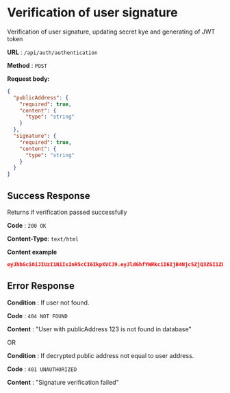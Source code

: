# Verification of user signature

Verification of user signature, updating secret kye and generating of JWT token

**URL** : `/api/auth/authentication`

**Method** : `POST`

**Request body:**

```json
{
  "publicAddress": {
    "required": true,
    "content": {
      "type": "string"
    }
  },
  "signature": {
    "required": true,
    "content": {
      "type": "string"
    }
  }
}
```

## Success Response

Returns if verification passed successfully

**Code** : `200 OK`

**Content-Type**: `text/html`

**Content example**

```json
eyJhbGciOiJIUzI1NiIsInR5cCI6IkpXVCJ9.eyJldGhfYWRkciI6IjB4Njc5ZjQ3ZGI1ZDBlNWZmNzJkMzIxNmE1NGVkMWZiZTAzNDY0YTU3OSIsImlhdCI6MTYyMjExNDQ4MiwiZXhwIjoxNjIyMjAwODgyfQ.B43GmgXyBShHTa1qLK5Ozo_7UcHzZp4HlfFISzhp24I
```

## Error Response

**Condition** : If user not found.

**Code** : `404 NOT FOUND`

**Content** : "User with publicAddress 123 is not found in database"

OR

**Condition** : If decrypted public address not equal to user address.

**Code** : `401 UNAUTHORIZED`

**Content** : "Signature verification failed"
